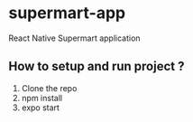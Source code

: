 # supermart-app
React Native Supermart application

## How to setup and run project ?
1. Clone the repo
2. npm install
3. expo start
